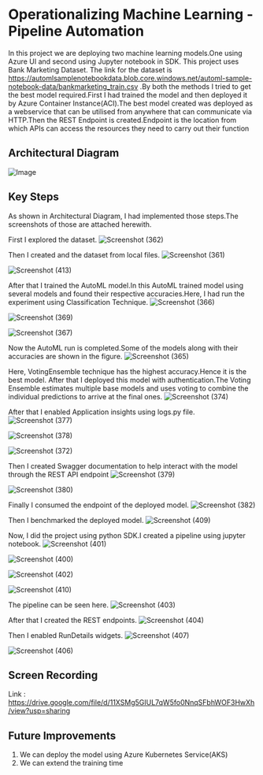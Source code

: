 # Operationalizing Machine Learning - Pipeline Automation
In this project we are deploying two machine learning models.One using Azure UI and second using Jupyter notebook in SDK. This project uses Bank Marketing Dataset. The link for the dataset is https://automlsamplenotebookdata.blob.core.windows.net/automl-sample-notebook-data/bankmarketing_train.csv .By both the methods I tried to get the best model required.First I had trained the model and then deployed it by Azure Container Instance(ACI).The best model created was deployed as a webservice that can be utilised from anywhere that can communicate via HTTP.Then the REST Endpoint is created.Endpoint is the location from which APIs can access the resources they need to carry out their function

## Architectural Diagram
![Image](https://user-images.githubusercontent.com/75804779/103789839-75e8a800-5066-11eb-8728-69dc09ecbd71.png)

## Key Steps
As shown in Architectural Diagram, I had implemented those steps.The screenshots of those are attached herewith.

First I explored the dataset.
![Screenshot (362)](https://user-images.githubusercontent.com/75804779/103796845-ba2b7680-506d-11eb-9afb-efe99d75b512.png)

Then I created and the dataset from local files.
![Screenshot (361)](https://user-images.githubusercontent.com/75804779/103796292-075b1880-506d-11eb-8115-9fe4e8357455.png)

![Screenshot (413)](https://user-images.githubusercontent.com/75804779/103922473-ce3caa00-5139-11eb-9e92-4327ecaa3854.png)

After that I trained the AutoML model.In this AutoML trained model using several models and found their respective accuracies.Here, I had run the experiment using Classification Technique.
![Screenshot (366)](https://user-images.githubusercontent.com/75804779/103799638-5c992900-5071-11eb-8fca-d1b718685587.png)

![Screenshot (369)](https://user-images.githubusercontent.com/75804779/103800116-fd87e400-5071-11eb-8222-b36b5cb6433f.png)

![Screenshot (367)](https://user-images.githubusercontent.com/75804779/103800209-1db7a300-5072-11eb-9c68-29ce52bef645.png)

Now the AutoML run is completed.Some of the models along with their accuracies are shown in the figure.
![Screenshot (365)](https://user-images.githubusercontent.com/75804779/103799594-50ad6700-5071-11eb-9994-b5e20412f7de.png)

Here, VotingEnsemble technique has the highest accuracy.Hence it is the best model.
After that I deployed this model with authentication.The Voting Ensemble estimates multiple base models and uses voting to combine the individual predictions to arrive at the final ones.
![Screenshot (374)](https://user-images.githubusercontent.com/75804779/103802591-63c23600-5075-11eb-8492-b6bee9aeff67.png)

After that I enabled Application insights using logs.py file.
![Screenshot (377)](https://user-images.githubusercontent.com/75804779/103803106-20b49280-5076-11eb-83e6-551458af3ec6.png)

![Screenshot (378)](https://user-images.githubusercontent.com/75804779/103803122-27dba080-5076-11eb-95f5-aa33a2da85b6.png)

![Screenshot (372)](https://user-images.githubusercontent.com/75804779/103916384-60d94b00-5132-11eb-8a33-95dce6ba1f26.png)

Then I created Swagger documentation to help interact with the model through the REST API endpoint
![Screenshot (379)](https://user-images.githubusercontent.com/75804779/103804308-e64bf500-5077-11eb-854d-694f5420805a.png)

![Screenshot (380)](https://user-images.githubusercontent.com/75804779/103804339-f49a1100-5077-11eb-86a3-0c723c294e53.png)

Finally I consumed the endpoint of the deployed model.
![Screenshot (382)](https://user-images.githubusercontent.com/75804779/103804718-8c97fa80-5078-11eb-9385-1cf8be9e2b54.png)

Then I benchmarked the deployed model.
![Screenshot (409)](https://user-images.githubusercontent.com/75804779/103898347-cf121380-511a-11eb-8dc8-4d7ba0996812.png)

Now, I did the project using python SDK.I created a pipeline using jupyter notebook.
![Screenshot (401)](https://user-images.githubusercontent.com/75804779/103894727-58bee280-5115-11eb-82eb-24033660165a.png)

![Screenshot (400)](https://user-images.githubusercontent.com/75804779/103894792-6d9b7600-5115-11eb-8a94-3f1071b9ab3c.png)

![Screenshot (402)](https://user-images.githubusercontent.com/75804779/103895637-b6076380-5116-11eb-8ad1-bf82f68d61ac.png)

![Screenshot (410)](https://user-images.githubusercontent.com/75804779/103916797-db09cf80-5132-11eb-823e-73245a237a0b.png)

The pipeline can be seen here.
![Screenshot (403)](https://user-images.githubusercontent.com/75804779/103896379-e4d20980-5117-11eb-8c69-b7146b9922be.png)

After that I created the REST endpoints.
![Screenshot (404)](https://user-images.githubusercontent.com/75804779/103896657-50b47200-5118-11eb-8a4f-d1d063daef8a.png)

Then I enabled RunDetails widgets.
![Screenshot (407)](https://user-images.githubusercontent.com/75804779/103897465-a2113100-5119-11eb-8f30-e6c939af92aa.png)

![Screenshot (406)](https://user-images.githubusercontent.com/75804779/103897325-5bbbd200-5119-11eb-925b-23ab4ce06220.png)

## Screen Recording
Link : https://drive.google.com/file/d/11XSMg5GIUL7qW5fo0NnqSFbhWOF3HwXh/view?usp=sharing

## Future Improvements

1. We can deploy the model using Azure Kubernetes Service(AKS)
2. We can extend the training time
